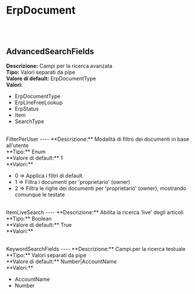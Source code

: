 # ErpDocument

<br><br> 

AdvancedSearchFields 
----
**Descrizione:** Campi per la ricerca avanzata<br>
**Tipo:** Valori separati da pipe<br>
**Valore di default:** ErpDocumentType<br>
**Valori:**
<ul> 
<li>ErpDocumentType</li>
<li>ErpLineFreeLookup</li>
<li>ErpStatus</li>
<li>Item</li>
<li>SearchType</li>
</ul><br>
FilterPerUser 
----
**Descrizione:** Modalità di filtro dei documenti in base all'utente<br>
**Tipo:** Enum<br>
**Valore di default:** 1<br>
**Valori:**
<ul> 
<li>0 => Applica i filtri di default</li>
<li>1 => Filtra i documenti per 'proprietario' (owner)</li>
<li>2 => Filtra le righe dei documenti per 'proprietario' (owner), mostrando comunque le testate</li>
</ul><br>
ItemLiveSearch 
----
**Descrizione:** Abilita la ricerca 'live' degli articoli<br>
**Tipo:** Boolean<br>
**Valore di default:** True<br>
**Valori:**
<ul> 
</ul><br>
KeywordSearchFields 
----
**Descrizione:** Campi per la ricerca testuale<br>
**Tipo:** Valori separati da pipe<br>
**Valore di default:** Number&#124;AccountName<br>
**Valori:**
<ul> 
<li>AccountName</li>
<li>Number</li>
</ul><br>

